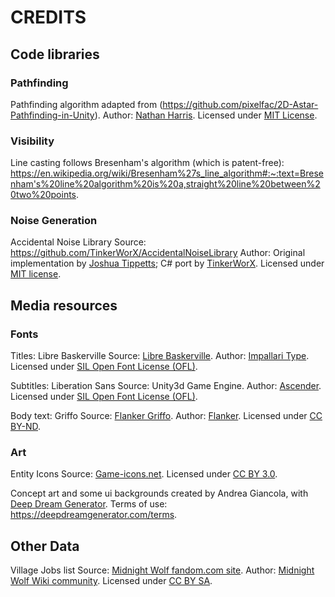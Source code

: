 # CREDITS


## Code libraries

### Pathfinding
Pathfinding algorithm adapted from (https://github.com/pixelfac/2D-Astar-Pathfinding-in-Unity).
Author: [Nathan Harris](https://github.com/pixelfac).
Licensed under [MIT License](https://opensource.org/license/mit/).


### Visibility
Line casting follows Bresenham's algorithm (which is patent-free):
https://en.wikipedia.org/wiki/Bresenham%27s_line_algorithm#:~:text=Bresenham's%20line%20algorithm%20is%20a,straight%20line%20between%20two%20points.


### Noise Generation

Accidental Noise Library
Source: https://github.com/TinkerWorX/AccidentalNoiseLibrary
Author: Original implementation by [Joshua Tippetts](https://accidentalnoise.sourceforge.net/index.html); C# port by [TinkerWorX](https://github.com/TinkerWorX).
Licensed under [MIT license](https://opensource.org/license/mit/).


## Media resources

### Fonts
Titles: Libre Baskerville
Source: [Libre Baskerville](https://www.1001fonts.com/libre-baskerville-font.html).
Author: [Impallari Type](https://www.1001fonts.com/users/impallari/).
Licensed under [SIL Open Font License (OFL)](https://openfontlicense.org/).

Subtitles: Liberation Sans
Source: Unity3d Game Engine.
Author: [Ascender](https://en.wikipedia.org/wiki/Ascender_Corporation).
Licensed under [SIL Open Font License (OFL)](https://openfontlicense.org/).

Body text: Griffo
Source: [Flanker Griffo](https://www.1001fonts.com/flanker-griffo-font.html).
Author: [Flanker](https://www.1001fonts.com/users/Flanker/).
Licensed under [CC BY-ND](https://creativecommons.org/licenses/by-nd/3.0/).


### Art

Entity Icons
Source: [Game-icons.net](https://game-icons.net/).
Licensed under [CC BY 3.0](https://creativecommons.org/licenses/by/3.0/).


Concept art and some ui backgrounds created by Andrea Giancola, with [Deep Dream Generator](https://deepdreamgenerator.com/).
Terms of use: https://deepdreamgenerator.com/terms.


## Other Data
Village Jobs list
Source: [Midnight Wolf fandom.com site](https://midnight-wolf.fandom.com/wiki/Fantasy/Medieval_Character_Jobs_or_Occupations).
Author: [Midnight Wolf Wiki community](https://midnight-wolf.fandom.com/).
Licensed under [CC BY SA](https://www.fandom.com/licensing).
